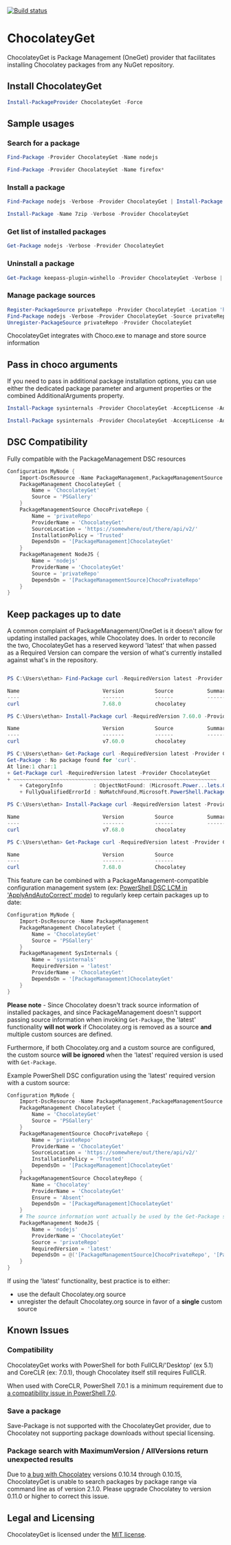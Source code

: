 [![Build status](https://ci.appveyor.com/api/projects/status/vxbk2jqy0r6y7cem/branch/master?svg=true)](https://ci.appveyor.com/project/jianyunt/chocolateyget/branch/master)

# ChocolateyGet
ChocolateyGet is Package Management (OneGet) provider that facilitates installing Chocolatey packages from any NuGet repository.

## Install ChocolateyGet
```PowerShell
Install-PackageProvider ChocolateyGet -Force
```

## Sample usages
### Search for a package
```PowerShell
Find-Package -Provider ChocolateyGet -Name nodejs

Find-Package -Provider ChocolateyGet -Name firefox*
```

### Install a package
```PowerShell
Find-Package nodejs -Verbose -Provider ChocolateyGet | Install-Package

Install-Package -Name 7zip -Verbose -Provider ChocolateyGet
```
### Get list of installed packages
```PowerShell
Get-Package nodejs -Verbose -Provider ChocolateyGet
```
### Uninstall a package
```PowerShell
Get-Package keepass-plugin-winhello -Provider ChocolateyGet -Verbose | Uninstall-Package -Verbose -RemoveDependencies
```

### Manage package sources
```PowerShell
Register-PackageSource privateRepo -Provider ChocolateyGet -Location 'https://somewhere/out/there/api/v2/'
Find-Package nodejs -Verbose -Provider ChocolateyGet -Source privateRepo | Install-Package
Unregister-PackageSource privateRepo -Provider ChocolateyGet
```

ChocolateyGet integrates with Choco.exe to manage and store source information

## Pass in choco arguments
If you need to pass in additional package installation options, you can use either the dedicated package parameter and argument properties or the combined AdditionalArguments property.

```powershell
Install-Package sysinternals -Provider ChocolateyGet -AcceptLicense -AdditionalArguments '--paramsglobal' -PackageParameters '/InstallDir:c:\windows\temp\sysinternals /QuickLaunchShortcut:false' -InstallArguments 'MaintenanceService=false' -Verbose
```

```powershell
Install-Package sysinternals -Provider ChocolateyGet -AcceptLicense -AdditionalArguments '--paramsglobal --params "/InstallDir:c:\windows\temp\sysinternals /QuickLaunchShortcut:false" -y --installargs MaintenanceService=false' -Verbose
```

## DSC Compatibility
Fully compatible with the PackageManagement DSC resources
```PowerShell
Configuration MyNode {
	Import-DscResource -Name PackageManagement,PackageManagementSource
	PackageManagement ChocolateyGet {
		Name = 'ChocolateyGet'
		Source = 'PSGallery'
	}
	PackageManagementSource ChocoPrivateRepo {
		Name = 'privateRepo'
		ProviderName = 'ChocolateyGet'
		SourceLocation = 'https://somewhere/out/there/api/v2/'
		InstallationPolicy = 'Trusted'
		DependsOn = '[PackageManagement]ChocolateyGet'
	}
	PackageManagement NodeJS {
		Name = 'nodejs'
		ProviderName = 'ChocolateyGet'
		Source = 'privateRepo'
		DependsOn = '[PackageManagementSource]ChocoPrivateRepo'
	}
}
```

## Keep packages up to date
A common complaint of PackageManagement/OneGet is it doesn't allow for updating installed packages, while Chocolatey does.
In order to reconcile the two, ChocolateyGet has a reserved keyword 'latest' that when passed as a Required Version can compare the version of what's currently installed against what's in the repository.
```PowerShell

PS C:\Users\ethan> Find-Package curl -RequiredVersion latest -Provider ChocolateyGet

Name                           Version          Source           Summary
----                           -------          ------           -------
curl                           7.68.0           chocolatey

PS C:\Users\ethan> Install-Package curl -RequiredVersion 7.60.0 -Provider ChocolateyGet -Force

Name                           Version          Source           Summary
----                           -------          ------           -------
curl                           v7.60.0          chocolatey

PS C:\Users\ethan> Get-Package curl -RequiredVersion latest -Provider ChocolateyGet
Get-Package : No package found for 'curl'.
At line:1 char:1
+ Get-Package curl -RequiredVersion latest -Provider ChocolateyGet
+ ~~~~~~~~~~~~~~~~~~~~~~~~~~~~~~~~~~~~~~~~~~~~~~~~~~~~~~~~~~~~~~~~~~
    + CategoryInfo          : ObjectNotFound: (Microsoft.Power...lets.GetPackage:GetPackage) [Get-Package], Exception
    + FullyQualifiedErrorId : NoMatchFound,Microsoft.PowerShell.PackageManagement.Cmdlets.GetPackage

PS C:\Users\ethan> Install-Package curl -RequiredVersion latest -Provider ChocolateyGet -Force

Name                           Version          Source           Summary
----                           -------          ------           -------
curl                           v7.68.0          chocolatey

PS C:\Users\ethan> Get-Package curl -RequiredVersion latest -Provider ChocolateyGet

Name                           Version          Source                           ProviderName
----                           -------          ------                           ------------
curl                           7.68.0           Chocolatey                       ChocolateyGet

```

This feature can be combined with a PackageManagement-compatible configuration management system (ex: [PowerShell DSC LCM in 'ApplyAndAutoCorrect' mode](https://docs.microsoft.com/en-us/powershell/scripting/dsc/managing-nodes/metaconfig)) to regularly keep certain packages up to date:
```PowerShell
Configuration MyNode {
	Import-DscResource -Name PackageManagement
	PackageManagement ChocolateyGet {
		Name = 'ChocolateyGet'
		Source = 'PSGallery'
	}
	PackageManagement SysInternals {
		Name = 'sysinternals'
		RequiredVersion = 'latest'
		ProviderName = 'ChocolateyGet'
		DependsOn = '[PackageManagement]ChocolateyGet'
	}
}
```

**Please note** - Since Chocolatey doesn't track source information of installed packages, and since PackageManagement doesn't support passing source information when invoking `Get-Package`, the 'latest' functionality **will not work** if Chocolatey.org is removed as a source **and** multiple custom sources are defined.

Furthermore, if both Chocolatey.org and a custom source are configured, the custom source **will be ignored** when the 'latest' required version is used with `Get-Package`.

Example PowerShell DSC configuration using the 'latest' required version with a custom source:

```PowerShell
Configuration MyNode {
	Import-DscResource -Name PackageManagement,PackageManagementSource
	PackageManagement ChocolateyGet {
		Name = 'ChocolateyGet'
		Source = 'PSGallery'
	}
	PackageManagementSource ChocoPrivateRepo {
		Name = 'privateRepo'
		ProviderName = 'ChocolateyGet'
		SourceLocation = 'https://somewhere/out/there/api/v2/'
		InstallationPolicy = 'Trusted'
		DependsOn = '[PackageManagement]ChocolateyGet'
	}
	PackageManagementSource ChocolateyRepo {
		Name = 'Chocolatey'
		ProviderName = 'ChocolateyGet'
		Ensure = 'Absent'
		DependsOn = '[PackageManagement]ChocolateyGet'
	}
	# The source information wont actually be used by the Get-Package step of the PackageManagement DSC resource check, but it helps make clear to the reader where the package should come from
	PackageManagement NodeJS {
		Name = 'nodejs'
		ProviderName = 'ChocolateyGet'
		Source = 'privateRepo'
		RequiredVersion = 'latest'
		DependsOn = @('[PackageManagementSource]ChocoPrivateRepo', '[PackageManagementSource]ChocolateyRepo')
	}
}
```

If using the 'latest' functionality, best practice is to either:
* use the default Chocolatey.org source
* unregister the default Chocolatey.org source in favor of a **single** custom source

## Known Issues
### Compatibility
ChocolateyGet works with PowerShell for both FullCLR/'Desktop' (ex 5.1) and CoreCLR (ex: 7.0.1), though Chocolatey itself still requires FullCLR.

When used with CoreCLR, PowerShell 7.0.1 is a minimum requirement due to [a compatibility issue in PowerShell 7.0](https://github.com/PowerShell/PowerShell/pull/12203).

### Save a package
Save-Package is not supported with the ChocolateyGet provider, due to Chocolatey not supporting package downloads without special licensing.

### Package search with MaximumVersion / AllVersions return unexpected results
Due to [a bug with Chocolatey](https://github.com/chocolatey/choco/issues/1843) versions 0.10.14 through 0.10.15, ChocolateyGet is unable to search packages by package range via command line as of version 2.1.0.
Please upgrade Chocolatey to version 0.11.0 or higher to correct this issue.

## Legal and Licensing
ChocolateyGet is licensed under the [MIT license](./LICENSE.txt).
